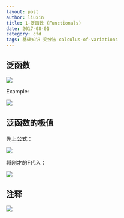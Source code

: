 ```yaml
---
layout: post
author: liuxin
title: 1-泛函数 (Functionals)
date: 2017-08-01
category: cfd
tags: 基础知识 变分法 calculus-of-variations 
---
```


## 泛函数
![][image-1]

Example:

![][image-2]

## 泛函数的极值

先上公式：

![][image-3]

将刚才的F代入：

![][image-4]

## 注释

![][image-5]

[image-1]:	http://wx3.sinaimg.cn/mw690/8db2c8cbgy1fi7ckefl6ij20lj083q4e.jpg
[image-2]:	http://wx4.sinaimg.cn/mw690/8db2c8cbgy1fi7ckgazrfj20lo0a540e.jpg
[image-3]:	http://wx1.sinaimg.cn/mw690/8db2c8cbgy1fi9sy9mn0bj20jq080wfk.jpg
[image-4]:	http://wx1.sinaimg.cn/mw690/8db2c8cbgy1fi9sybflaxj20j106qwfg.jpg
[image-5]:	http://wx2.sinaimg.cn/mw690/8db2c8cbly1fiaw25zjqej20fo0400t0.jpg